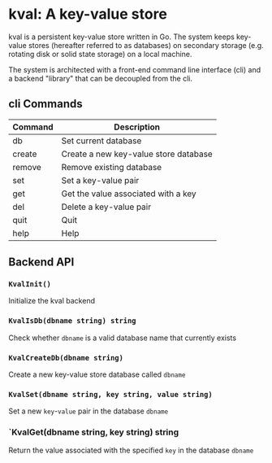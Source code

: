 # kval: A key-value store

kval is a persistent key-value store written in Go.  The system keeps
key-value stores (hereafter referred to as databases) on secondary storage
(e.g. rotating disk or solid state storage) on a local machine.

The system is architected with a front-end command line interface (cli)
and a backend "library" that can be decoupled from the cli.

## cli Commands

| Command	| Description					|
|---------------|-----------------------------------------------|
| db		| Set current database				|
| create	| Create a new key-value store database		|
| remove	| Remove existing database			|
| set		| Set a key-value pair				|
| get		| Get the value associated with a key		|
| del		| Delete a key-value pair			|
| quit		| Quit						|
| help		| Help						|

## Backend API

### `KvalInit()`

Initialize the kval backend

### `KvalIsDb(dbname string) string`

Check whether `dbname` is a valid database name that currently exists

### `KvalCreateDb(dbname string)`

Create a new key-value store database called `dbname`

### `KvalSet(dbname string, key string, value string)`

Set a new `key`-`value` pair in the database `dbname`

### `KvalGet(dbname string, key string) string

Return the value associated with the specified `key` in the database `dbname`
